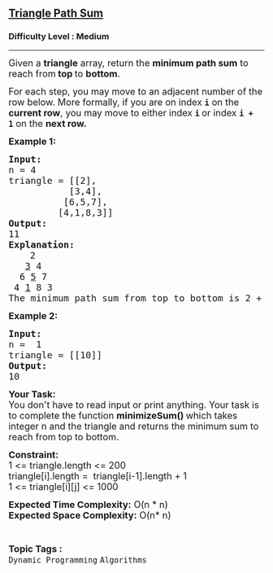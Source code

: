 <h2><a href="https://www.geeksforgeeks.org/problems/triangle-path-sum/1?utm_source=geeksforgeeks&utm_medium=ml_article_practice_tab&utm_campaign=article_practice_tab">Triangle Path Sum</a></h2><h3>Difficulty Level : Medium</h3><hr><div class="problems_problem_content__Xm_eO"><p><span style="font-size:18px">Given a&nbsp;<strong>triangle</strong>&nbsp;array, return&nbsp;the <strong>minimum path sum</strong> to reach from<strong> top </strong>to <strong>bottom</strong>.</span></p>

<p><span style="font-size:18px">For each step, you may move to an adjacent number of the row below. More formally, if you are on index&nbsp;<strong><code>i</code></strong>&nbsp;on the <strong>current row</strong>, you may move to either index&nbsp;<strong><code>i</code>&nbsp;</strong>or index&nbsp;<strong><code>i + 1</code></strong>&nbsp;on the <strong>next row.</strong></span></p>

<p><strong><span style="font-size:18px">Example 1:</span></strong></p>

<pre><span style="font-size:18px"><strong>Input:
</strong>n = 4
triangle = [[2],
&nbsp;          [3,4],
&nbsp;         [6,5,7],
&nbsp;        [4,1,8,3]]
<strong>Output:</strong>
11
<strong>Explanation:</strong></span>
     <span style="font-size:18px">2
   <u>3</u> 4
  6 <u>5</u> 7
 4 <u>1</u> 8 3
The minimum path sum from top to bottom is 2 + 3 + 5 + 1 = 11.</span></pre>

<p><strong><span style="font-size:18px">Example 2:</span></strong></p>

<pre><span style="font-size:18px"><strong>Input:
</strong>n =  1</span>
<span style="font-size:18px">triangle = [[10]]
<strong>Output:</strong>
10</span></pre>

<p><strong><span style="font-size:18px">Your Task:</span></strong><br>
<span style="font-size:18px">You don't have to read input or print anything. Your task is to complete the function&nbsp;<strong>minimizeSum()&nbsp;</strong>which takes integer n and the triangle&nbsp;and returns the minimum sum to reach from top to bottom.</span></p>

<p><strong><span style="font-size:18px">Constraint:</span></strong><br>
<span style="font-size:18px">1 &lt;= triangle.length &lt;= 200</span><br>
<span style="font-size:18px">triangle[i].length =&nbsp; triangle[i-1].length + 1<br>
1 &lt;= triangle[i][j] &lt;= 1000</span></p>

<p><span style="font-size:18px"><strong>Expected Time Complexity:</strong> O(n * n)<br>
<strong>Expected Space Complexity:</strong> O(n* n)</span></p>
</div><br><p><span style=font-size:18px><strong>Topic Tags : </strong><br><code>Dynamic Programming</code>&nbsp;<code>Algorithms</code>&nbsp;